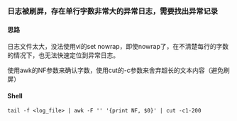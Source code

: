 
### 日志被刷屏，存在单行字数非常大的异常日志，需要找出异常记录

#### 思路

日志文件太大，没法使用vi的set nowrap，即使nowrap了，在不清楚每行的字数的情况下，也无法快速定位到异常日志。

使用awk的NF参数来确认字数，使用cut的-c参数来舍弃超长的文本内容（避免刷屏）

#### Shell

```shell
tail -f <log_file> | awk -F '' '{print NF, $0}' | cut -c1-200
```

